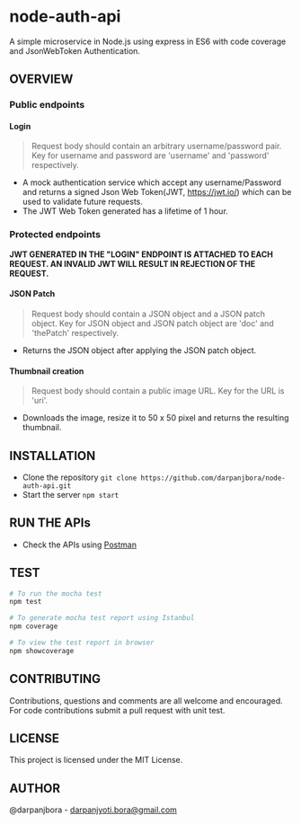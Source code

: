 # node-auth-api
A simple microservice in Node.js using express in ES6 with code coverage and JsonWebToken Authentication.

## OVERVIEW
### Public endpoints

#### Login
> Request body should contain an arbitrary username/password pair.
> Key for username and password are 'username' and 'password' respectively.
- A mock authentication service which accept any username/Password and returns a signed Json Web Token(JWT, https://jwt.io/) which can be used to validate future requests.
- The JWT Web Token generated has a lifetime of 1 hour.

### Protected endpoints 

__JWT GENERATED IN THE "LOGIN" ENDPOINT IS ATTACHED TO EACH REQUEST. AN INVALID JWT WILL RESULT IN REJECTION OF THE REQUEST.__

#### JSON Patch
> Request body should contain a JSON object and a JSON patch object.
> Key for JSON object and JSON patch object are 'doc' and 'thePatch' respectively. 
- Returns the JSON object after applying the JSON patch object. 

#### Thumbnail creation
> Request body should contain a public image URL.
> Key for the URL is 'uri'.
- Downloads the image, resize it to 50 x 50 pixel and returns the resulting thumbnail.

## INSTALLATION 

- Clone the repository `git clone https://github.com/darpanjbora/node-auth-api.git`
- Start the server `npm start`

## RUN THE APIs 

- Check the APIs using [Postman](https://chrome.google.com/webstore/detail/postman/fhbjgbiflinjbdggehcddcbncdddomop)

## TEST

```sh
# To run the mocha test
npm test

# To generate mocha test report using Istanbul
npm coverage

# To view the test report in browser
npm showcoverage
```

## CONTRIBUTING

Contributions, questions and comments are all welcome and encouraged. For code contributions submit a pull request with unit test.

## LICENSE

This project is licensed under the MIT License.

## AUTHOR 

@darpanjbora - darpanjyoti.bora@gmail.com




